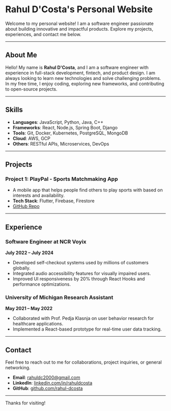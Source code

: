 # Rahul D'Costa's Personal Website

Welcome to my personal website! I am a software engineer passionate about building innovative and impactful products. Explore my projects, experiences, and contact me below.

---

## About Me

Hello! My name is **Rahul D'Costa**, and I am a software engineer with experience in full-stack development, fintech, and product design. I am always looking to learn new technologies and solve challenging problems. In my free time, I enjoy coding, exploring new frameworks, and contributing to open-source projects.

---

## Skills

- **Languages**: JavaScript, Python, Java, C++
- **Frameworks**: React, Node.js, Spring Boot, Django
- **Tools**: Git, Docker, Kubernetes, PostgreSQL, MongoDB
- **Cloud**: AWS, GCP
- **Others**: RESTful APIs, Microservices, DevOps

---

## Projects

### Project 1: PlayPal - Sports Matchmaking App
- A mobile app that helps people find others to play sports with based on interests and availability.
- **Tech Stack**: Flutter, Firebase, Firestore
- [GitHub Repo](https://github.com/rahuldcosta/playpal)

---

## Experience

### Software Engineer at NCR Voyix  
**July 2022 – July 2024**  
- Developed self-checkout systems used by millions of customers globally.
- Integrated audio accessibility features for visually impaired users.
- Improved UI responsiveness by 20% through React Hooks and performance optimizations.

### University of Michigan Research Assistant  
**May 2021 – May 2022**  
- Collaborated with Prof. Pedja Klasnja on user behavior research for healthcare applications.
- Implemented a React-based prototype for real-time user data tracking.

---

## Contact

Feel free to reach out to me for collaborations, project inquiries, or general networking.

- **Email**: [rahuldc2000@gmail.com](mailto:rahuldc2000@gmail.com)
- **LinkedIn**: [linkedin.com/in/rahuldcosta](https://www.linkedin.com/in/rahuldcosta)
- **GitHub**: [github.com/rahul-dcosta](https://github.com/rahul-dcosta)

---

Thanks for visiting!
